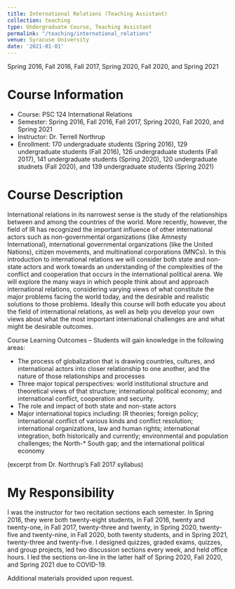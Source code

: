 ```yaml
---
title: International Relations (Teaching Assistant) 
collection: teaching
type: Undergraduate Course, Teaching Assistant
permalink: "/teaching/international_relations"
venue: Syracuse University
date: '2021-01-01'
---
```


Spring 2016, Fall 2016, Fall 2017, Spring 2020, Fall 2020, and Spring 2021

Course Information
======
* Course: PSC 124 International Relations   
* Semester: Spring 2016, Fall 2016, Fall 2017, Spring 2020, Fall 2020, and Spring 2021
* Instructor: Dr. Terrell Northrup    
* Enrollment: 170 undergraduate students (Spring 2016), 129 undergraduate students (Fall 2016), 126 undergraduate students (Fall 2017), 141 undergraduate students (Spring 2020), 120 undergraduate studnets (Fall 2020), and 139 undergraduate students (Spring 2021)

Course Description
======
International relations in its narrowest sense is the study of the relationships between and among the countries of the world. More recently, however, the field of IR has recognized the important influence of other international actors such as non-governmental organizations (like Amnesty International), international governmental organizations (like the United Nations), citizen movements, and multinational corporations (MNCs). In this introduction to international relations we will consider both state and non-state actors and work towards an understanding of the complexities of the conflict and cooperation that occurs in the international political arena. We will explore the many ways in which people think about and approach international relations, considering varying views of what constitute the major problems facing the world today, and the desirable and realistic solutions to those problems. Ideally this course will both educate you about the field of international relations, as well as help you develop your own views about what the most important international challenges are and what might be desirable outcomes.       

Course Learning Outcomes – Students will gain knowledge in the following areas:

* The process of globalization that is drawing countries, cultures, and international actors into closer relationship to one another, and the nature of those relationships and processes
* Three major topical perspectives: world institutional structure and theoretical views of that structure; international political economy; and international conflict, cooperation and security.
* The role and impact of both state and non-state actors
* Major international topics including: IR theories; foreign policy; international conflict of various kinds and conflict resolution; international organizations, law and human rights; international integration, both historically and currently; environmental and population challenges; the North-* South gap; and the international political economy    

(excerpt from Dr. Northrup’s Fall 2017 syllabus)

My Responsibility
======
I was the instructor for two recitation sections each semester. In Spring 2016, they were both twenty-eight students, in Fall 2016, twenty and twenty-one, in Fall 2017, twenty-three and twenty, in Spring 2020, twenty-five and twenty-nine, in Fall 2020, both twenty students, and in Spring 2021, twenty-three and twenty-five. I designed quizzes, graded exams, quizzes, and group projects, led two discussion sections every week, and held office hours. I led the sections on-line in the latter half of Spring 2020, Fall 2020, and Spring 2021 due to COVID-19.


Additional materials provided upon request.
